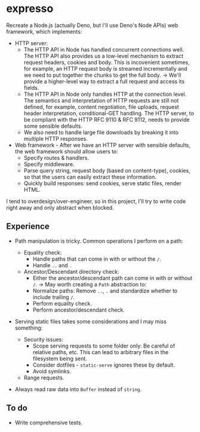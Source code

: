 # expresso

Recreate a Node.js (actually Deno, but I'll use Deno's Node APIs) web framework, which implements:
* HTTP server:
    - The HTTP API in Node has handled concurrent connections well. The HTTP API also provides us a low-level mechanism to extract request headers, cookies and body. This is incovenient sometimes, for example, an HTTP request body is streamed incrementally and we need to put together the chunks to get the full body. -> We'll provide a higher-level way to extract a full request and access its fields.
    - The HTTP API in Node only handles HTTP at the connection level. The semantics and interpretation of HTTP requests are still not defined, for example, content negotiation, file uploads, request header interpretation, conditional-GET handling. The HTTP server, to be compliant with the HTTP RFC 9110 & RFC 9112, needs to provide some sensible defaults.
    - We also need to handle large file downloads by breaking it into multiple HTTP responses.
* Web framework - After we have an HTTP server with sensible defaults, the web framework should allow users to:
    - Specify routes & handlers.
    - Specify middleware.
    - Parse query string, request body (based on content-type), cookies, so that the users can easily extract these information.
    - Quickly build responses: send cookies, serve static files, render HTML.

I tend to overdesign/over-engineer, so in this project, I'll try to write code right away and only abstract when blocked.

## Experience

- Path manipulation is tricky. Common operations I perform on a path:
  - Equality check:
    - Handle paths that can come in with or without the `/`.
    - Handle `..` and `.`
  - Ancestor/Descendant directory check:
    - Either the ancestor/descendant path can come in with or without `/`.
  -> May worth creating a `Path` abstraction to:
    - Normalize paths: Remove `..`, `.` and standardize whether to include trailing `/`.
    - Perform equality check.
    - Perform ancestor/descendant check.
- Serving static files takes some considerations and I may miss something:
  - Security issues:
    - Scope serving requests to some folder only: Be careful of relative paths, etc. This can lead to arbitrary files in the filesystem being sent.
    - Consider dotfiles - `static-serve` ignores these by default.
    - Avoid symlinks.
  - Range requests.

- Always read raw data into `Buffer` instead of `string`.

## To do

- Write comprehensive tests.
